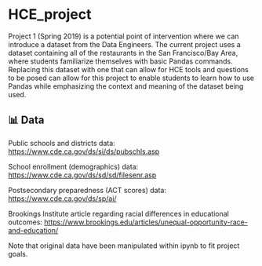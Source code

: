 # HCE_project

Project 1 (Spring 2019) is a potential point of intervention where we can introduce a dataset from the Data Engineers. The current project uses a dataset containing all of the restaurants in the San Francisco/Bay Area, where students familiarize themselves with basic Pandas commands. Replacing this dataset with one that can allow for HCE tools and questions to be posed can allow for this project to enable students to learn how to use Pandas while emphasizing the context and meaning of the dataset being used. 

## 📊 Data

Public schools and districts data: https://www.cde.ca.gov/ds/si/ds/pubschls.asp

School enrollment (demographics) data: https://www.cde.ca.gov/ds/sd/sd/filesenr.asp

Postsecondary preparedness (ACT scores) data: https://www.cde.ca.gov/ds/sp/ai/

Brookings Institute article regarding racial differences in educational outcomes: https://www.brookings.edu/articles/unequal-opportunity-race-and-education/

Note that original data have been manipulated within ipynb to fit project goals. 
